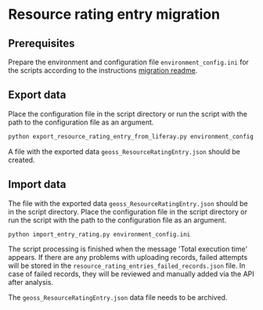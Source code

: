 # Resource rating entry migration

## Prerequisites

Prepare the environment and configuration file `environment_config.ini` for the scripts according to the instructions [migration readme](../../README.md).

## Export data

Place the configuration file in the script directory or run the script with the path to the configuration file as an argument.

```sh
python export_resource_rating_entry_from_liferay.py environment_config.ini
```

A file with the exported data `geoss_ResourceRatingEntry.json` should be created.

## Import data

The file with the exported data `geoss_ResourceRatingEntry.json` should be in the script directory.
Place the configuration file in the script directory or run the script with the path to the configuration file as an argument.

```sh
python import_entry_rating.py environment_config.ini
```

The script processing is finished when the message 'Total execution time' appears.
If there are any problems with uploading records, failed attempts will be stored in the `resource_rating_entries_failed_records.json` file.
In case of failed records, they will be reviewed and manually added via the API after analysis.

The `geoss_ResourceRatingEntry.json` data file needs to be archived.
